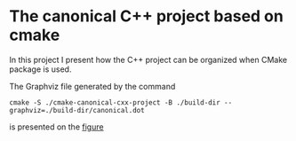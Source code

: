 # The canonical C++ project based on cmake

In this project I present how the C++ project can be organized when CMake package is used.

The Graphviz file generated by the command
```
cmake -S ./cmake-canonical-cxx-project -B ./build-dir --graphviz=./build-dir/canonical.dot
```
is presented on the [figure](./graphviz.svg)
